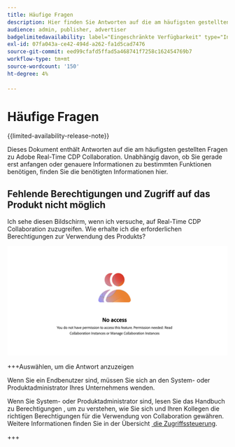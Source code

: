 ```yaml
---
title: Häufige Fragen
description: Hier finden Sie Antworten auf die am häufigsten gestellten Fragen zu Adobe Real-Time CDP Collaboration
audience: admin, publisher, advertiser
badgelimitedavailability: label="Eingeschränkte Verfügbarkeit" type="Informative" url="https://helpx.adobe.com/de/legal/product-descriptions/real-time-customer-data-platform-collaboration.html newtab=true"
exl-id: 07fa043a-ce42-494d-a262-fa1d5cad7476
source-git-commit: eed99cfafd5ffad5a468741f7258c162454769b7
workflow-type: tm+mt
source-wordcount: '150'
ht-degree: 4%

---
```


# Häufige Fragen

{{limited-availability-release-note}}

Dieses Dokument enthält Antworten auf die am häufigsten gestellten Fragen zu Adobe Real-Time CDP Collaboration. Unabhängig davon, ob Sie gerade erst anfangen oder genauere Informationen zu bestimmten Funktionen benötigen, finden Sie die benötigten Informationen hier.

## Fehlende Berechtigungen und Zugriff auf das Produkt nicht möglich

Ich sehe diesen Bildschirm, wenn ich versuche, auf Real-Time CDP Collaboration zuzugreifen. Wie erhalte ich die erforderlichen Berechtigungen zur Verwendung des Produkts?

![Bildschirm „Berechtigungen nicht verfügbar“ beim Zugriff auf Real-Time CDP Collaboration](/help/assets/reference/common-questions/permissions-missing-screen.png)

+++Auswählen, um die Antwort anzuzeigen

Wenn Sie ein Endbenutzer sind, müssen Sie sich an den System- oder Produktadministrator Ihres Unternehmens wenden.

Wenn Sie System- oder Produktadministrator sind, lesen Sie das Handbuch zu Berechtigungen , um zu verstehen, wie Sie sich und Ihren Kollegen die richtigen Berechtigungen für die Verwendung von Collaboration gewähren. Weitere Informationen finden Sie in der Übersicht [&#x200B; die Zugriffssteuerung](/help/guide/permissions/overview.md).

+++
